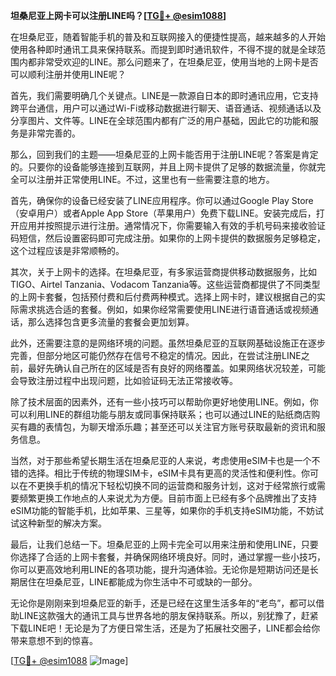 **坦桑尼亚上网卡可以注册LINE吗？[[TG💪+ @esim1088](https://t.me/s/esim1088)]**

在坦桑尼亚，随着智能手机的普及和互联网接入的便捷性提高，越来越多的人开始使用各种即时通讯工具来保持联系。而提到即时通讯软件，不得不提的就是全球范围内都非常受欢迎的LINE。那么问题来了，在坦桑尼亚，使用当地的上网卡是否可以顺利注册并使用LINE呢？

首先，我们需要明确几个关键点。LINE是一款源自日本的即时通讯应用，它支持跨平台通信，用户可以通过Wi-Fi或移动数据进行聊天、语音通话、视频通话以及分享图片、文件等。LINE在全球范围内都有广泛的用户基础，因此它的功能和服务是非常完善的。

那么，回到我们的主题——坦桑尼亚的上网卡能否用于注册LINE呢？答案是肯定的。只要你的设备能够连接到互联网，并且上网卡提供了足够的数据流量，你就完全可以注册并正常使用LINE。不过，这里也有一些需要注意的地方。

首先，确保你的设备已经安装了LINE应用程序。你可以通过Google Play Store（安卓用户）或者Apple App Store（苹果用户）免费下载LINE。安装完成后，打开应用并按照提示进行注册。通常情况下，你需要输入有效的手机号码来接收验证码短信，然后设置密码即可完成注册。如果你的上网卡提供的数据服务足够稳定，这个过程应该是非常顺畅的。

其次，关于上网卡的选择。在坦桑尼亚，有多家运营商提供移动数据服务，比如TIGO、Airtel Tanzania、Vodacom Tanzania等。这些运营商都提供了不同类型的上网卡套餐，包括预付费和后付费两种模式。选择上网卡时，建议根据自己的实际需求挑选合适的套餐。例如，如果你经常需要使用LINE进行语音通话或视频通话，那么选择包含更多流量的套餐会更加划算。

此外，还需要注意的是网络环境的问题。虽然坦桑尼亚的互联网基础设施正在逐步完善，但部分地区可能仍然存在信号不稳定的情况。因此，在尝试注册LINE之前，最好先确认自己所在的区域是否有良好的网络覆盖。如果网络状况较差，可能会导致注册过程中出现问题，比如验证码无法正常接收等。

除了技术层面的因素外，还有一些小技巧可以帮助你更好地使用LINE。例如，你可以利用LINE的群组功能与朋友或同事保持联系；也可以通过LINE的贴纸商店购买有趣的表情包，为聊天增添乐趣；甚至还可以关注官方账号获取最新的资讯和服务信息。

当然，对于那些希望长期生活在坦桑尼亚的人来说，考虑使用eSIM卡也是一个不错的选择。相比于传统的物理SIM卡，eSIM卡具有更高的灵活性和便利性。你可以在不更换手机的情况下轻松切换不同的运营商和服务计划，这对于经常旅行或需要频繁更换工作地点的人来说尤为方便。目前市面上已经有多个品牌推出了支持eSIM功能的智能手机，比如苹果、三星等，如果你的手机支持eSIM功能，不妨试试这种新型的解决方案。

最后，让我们总结一下。坦桑尼亚的上网卡完全可以用来注册和使用LINE，只要你选择了合适的上网卡套餐，并确保网络环境良好。同时，通过掌握一些小技巧，你可以更高效地利用LINE的各项功能，提升沟通体验。无论你是短期访问还是长期居住在坦桑尼亚，LINE都能成为你生活中不可或缺的一部分。

无论你是刚刚来到坦桑尼亚的新手，还是已经在这里生活多年的“老鸟”，都可以借助LINE这款强大的通讯工具与世界各地的朋友保持联系。所以，别犹豫了，赶紧下载LINE吧！无论是为了方便日常生活，还是为了拓展社交圈子，LINE都会给你带来意想不到的惊喜。

[[TG💪+ @esim1088](https://t.me/s/esim1088) ![Image](https://i.postimg.cc/4NQfJmqS/Snipaste-2025-05-13-00-14-12.png)]